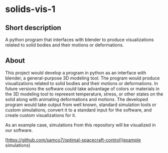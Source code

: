 # solids-vis-1

## Short description
A python program that interfaces with blender to produce visualizations related to solid bodies and their motions or deformations.


## About

This project would develop a program in python as an interface with blender, a general-purpose 3D modeling tool. The program would produce visualizations related to solid bodies and their motions or deformations. In future versions the software could take advantage of colors or materials in the 3D modeling tool to repreesnt temperature, stress, or other states on the solid along with animating deformations and motions. The developed program would take output from well known, standard simulation tools or custom simulations, convert it to a standard input for the software, and create custom visualizations for it.

As an example case, simulations from this repository will be visualized in our software.

[https://github.com/samco7/optimal-spacecraft-control](example simulations)


